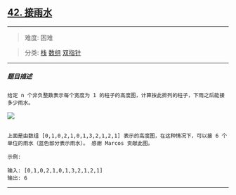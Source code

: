 ## [42. 接雨水](https://leetcode-cn.com/problems/trapping-rain-water/)

---

> 难度: 困难

> 分类:  [栈](https://leetcode-cn.com/tag/stack/)  [数组](https://leetcode-cn.com/tag/array/)  [双指针](https://leetcode-cn.com/tag/two-pointers/) 

---

##### 题目描述

```
给定 n 个非负整数表示每个宽度为 1 的柱子的高度图，计算按此排列的柱子，下雨之后能接多少雨水。

```

![](https://assets.leetcode-cn.com/aliyun-lc-upload/uploads/2018/10/22/rainwatertrap.png)

```

上面是由数组 [0,1,0,2,1,0,1,3,2,1,2,1] 表示的高度图，在这种情况下，可以接 6 个单位的雨水（蓝色部分表示雨水）。 感谢 Marcos 贡献此图。

示例:

输入: [0,1,0,2,1,0,1,3,2,1,2,1]
输出: 6

```

---
